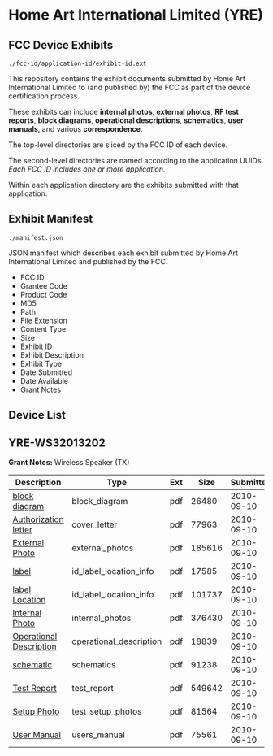 # Home Art International Limited (YRE)
## FCC Device Exhibits

```
./fcc-id/application-id/exhibit-id.ext
```

This repository contains the exhibit documents submitted by Home Art International Limited to (and published by) the FCC as part of the device certification process.

These exhibits can include **internal photos**, **external photos**, **RF test reports**, **block diagrams**, **operational descriptions**, **schematics**, **user manuals**, and various **correspondence**.

The top-level directories are sliced by the FCC ID of each device.

The second-level directories are named according to the application UUIDs. *Each FCC ID includes one or more application.*

Within each application directory are the exhibits submitted with that application. 

## Exhibit Manifest

```
./manifest.json
```

JSON manifest which describes each exhibit submitted by Home Art International Limited and published by the FCC.

- FCC ID
- Grantee Code
- Product Code
- MD5
- Path
- File Extension
- Content Type
- Size
- Exhibit ID
- Exhibit Description
- Exhibit Type
- Date Submitted
- Date Available
- Grant Notes

## Device List
## YRE-WS32013202
**Grant Notes:** Wireless Speaker (TX)

| Description | Type | Ext | Size | Submitted | Available |
| ----------- | ---- | --- | ---- | --------- | --------- |
| [block diagram](YRE-WS32013202/09656f34f0e5964dc542610be37a4183/1341258.pdf) | block_diagram | pdf | 26480 | 2010-09-10 | 2010-09-10 |
| [Authorization letter](YRE-WS32013202/09656f34f0e5964dc542610be37a4183/1341257.pdf) | cover_letter | pdf | 77963 | 2010-09-10 | 2010-09-10 |
| [External Photo](YRE-WS32013202/09656f34f0e5964dc542610be37a4183/1341261.pdf) | external_photos | pdf | 185616 | 2010-09-10 | 2010-09-10 |
| [label](YRE-WS32013202/09656f34f0e5964dc542610be37a4183/1341262.pdf) | id_label_location_info | pdf | 17585 | 2010-09-10 | 2010-09-10 |
| [label Location](YRE-WS32013202/09656f34f0e5964dc542610be37a4183/1341263.pdf) | id_label_location_info | pdf | 101737 | 2010-09-10 | 2010-09-10 |
| [Internal Photo](YRE-WS32013202/09656f34f0e5964dc542610be37a4183/1341264.pdf) | internal_photos | pdf | 376430 | 2010-09-10 | 2010-09-10 |
| [Operational Description](YRE-WS32013202/09656f34f0e5964dc542610be37a4183/1341259.pdf) | operational_description | pdf | 18839 | 2010-09-10 | 2010-09-10 |
| [schematic](YRE-WS32013202/09656f34f0e5964dc542610be37a4183/1341260.pdf) | schematics | pdf | 91238 | 2010-09-10 | 2010-09-10 |
| [Test Report](YRE-WS32013202/09656f34f0e5964dc542610be37a4183/1341265.pdf) | test_report | pdf | 549642 | 2010-09-10 | 2010-09-10 |
| [Setup Photo](YRE-WS32013202/09656f34f0e5964dc542610be37a4183/1341266.pdf) | test_setup_photos | pdf | 81564 | 2010-09-10 | 2010-09-10 |
| [User Manual](YRE-WS32013202/09656f34f0e5964dc542610be37a4183/1341267.pdf) | users_manual | pdf | 75561 | 2010-09-10 | 2010-09-10 |
